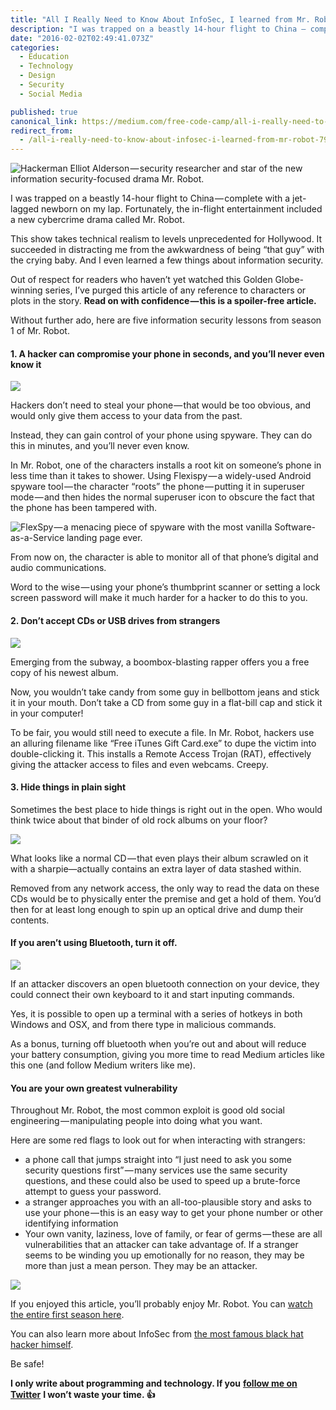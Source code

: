 ```yaml
---
title: "All I Really Need to Know About InfoSec, I learned from Mr. Robot"
description: "I was trapped on a beastly 14-hour flight to China — complete with a jet-lagged newborn on my lap. Fortunately, the in-flight entertainment included a new cybercrime drama called Mr. Robot. This show…"
date: "2016-02-02T02:49:41.073Z"
categories: 
  - Education
  - Technology
  - Design
  - Security
  - Social Media

published: true
canonical_link: https://medium.com/free-code-camp/all-i-really-need-to-know-about-infosec-i-learned-from-mr-robot-7902cca6d729
redirect_from:
  - /all-i-really-need-to-know-about-infosec-i-learned-from-mr-robot-7902cca6d729
---
```


![Hackerman Elliot Alderson — security researcher and star of the new information security-focused drama Mr. Robot.](./asset-1.png)

I was trapped on a beastly 14-hour flight to China — complete with a jet-lagged newborn on my lap. Fortunately, the in-flight entertainment included a new cybercrime drama called Mr. Robot.

This show takes technical realism to levels unprecedented for Hollywood. It succeeded in distracting me from the awkwardness of being “that guy” with the crying baby. And I even learned a few things about information security.

Out of respect for readers who haven’t yet watched this Golden Globe-winning series, I’ve purged this article of any reference to characters or plots in the story. **Read on with confidence — this is a spoiler-free article.**

Without further ado, here are five information security lessons from season 1 of Mr. Robot.

#### 1\. A hacker can compromise your phone in seconds, and you’ll never even know it

![](./asset-2.jpeg)

Hackers don’t need to steal your phone — that would be too obvious, and would only give them access to your data from the past.

Instead, they can gain control of your phone using spyware. They can do this in minutes, and you’ll never even know.

In Mr. Robot, one of the characters installs a root kit on someone’s phone in less time than it takes to shower. Using Flexispy — a widely-used Android spyware tool — the character “roots” the phone — putting it in superuser mode — and then hides the normal superuser icon to obscure the fact that the phone has been tampered with.

![FlexSpy — a menacing piece of spyware with the most vanilla Software-as-a-Service landing page ever.](./asset-3.jpeg)

From now on, the character is able to monitor all of that phone’s digital and audio communications.

Word to the wise — using your phone’s thumbprint scanner or setting a lock screen password will make it much harder for a hacker to do this to you.

#### 2\. Don’t accept CDs or USB drives from strangers

![](./asset-4.jpeg)

Emerging from the subway, a boombox-blasting rapper offers you a free copy of his newest album.

Now, you wouldn’t take candy from some guy in bellbottom jeans and stick it in your mouth. Don’t take a CD from some guy in a flat-bill cap and stick it in your computer!

To be fair, you would still need to execute a file. In Mr. Robot, hackers use an alluring filename like “Free iTunes Gift Card.exe” to dupe the victim into double-clicking it. This installs a Remote Access Trojan (RAT), effectively giving the attacker access to files and even webcams. Creepy.

#### 3\. Hide things in plain sight

Sometimes the best place to hide things is right out in the open. Who would think twice about that binder of old rock albums on your floor?

![](./asset-5.jpeg)

What looks like a normal CD — that even plays their album scrawled on it with a sharpie—actually contains an extra layer of data stashed within.

Removed from any network access, the only way to read the data on these CDs would be to physically enter the premise and get a hold of them. You’d then for at least long enough to spin up an optical drive and dump their contents.

#### If you aren’t using Bluetooth, turn it off.

![](./asset-6.jpeg)

If an attacker discovers an open bluetooth connection on your device, they could connect their own keyboard to it and start inputing commands.

Yes, it is possible to open up a terminal with a series of hotkeys in both Windows and OSX, and from there type in malicious commands.

As a bonus, turning off bluetooth when you’re out and about will reduce your battery consumption, giving you more time to read Medium articles like this one (and follow Medium writers like me).

#### You are your own greatest vulnerability

Throughout Mr. Robot, the most common exploit is good old social engineering — manipulating people into doing what you want.

Here are some red flags to look out for when interacting with strangers:

-   a phone call that jumps straight into “I just need to ask you some security questions first” — many services use the same security questions, and these could also be used to speed up a brute-force attempt to guess your password.
-   a stranger approaches you with an all-too-plausible story and asks to use your phone — this is an easy way to get your phone number or other identifying information
-   Your own vanity, laziness, love of family, or fear of germs — these are all vulnerabilities that an attacker can take advantage of. If a stranger seems to be winding you up emotionally for no reason, they may be more than just a mean person. They may be an attacker.

![](./asset-7.jpeg)

If you enjoyed this article, you’ll probably enjoy Mr. Robot. You can [watch the entire first season here](http://www.amazon.com/gp/product/B00YBX8QEO/ref=as_li_tl?ie=UTF8&camp=1789&creative=9325&creativeASIN=B00YBX8QEO&linkCode=as2&tag=out0b4b-20&linkId=7XIGZAKLZUHAOINS).

You can also learn more about InfoSec from [the most famous black hat hacker himself](http://www.amazon.com/gp/product/B0047Y0F0K/ref=as_li_tl?ie=UTF8&camp=1789&creative=9325&creativeASIN=B0047Y0F0K&linkCode=as2&tag=out0b4b-20&linkId=YAU7HTXFLAUZKFPA).

Be safe!

**I only write about programming and technology. If you** [**follow me on Twitter**](https://twitter.com/ossia) **I won’t waste your time. 👍**
